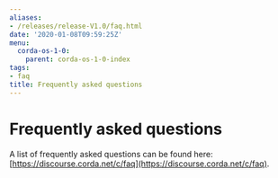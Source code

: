 ```yaml
---
aliases:
- /releases/release-V1.0/faq.html
date: '2020-01-08T09:59:25Z'
menu:
  corda-os-1-0:
    parent: corda-os-1-0-index
tags:
- faq
title: Frequently asked questions
---
```



# Frequently asked questions

A list of frequently asked questions can be found here: [https://discourse.corda.net/c/faq](https://discourse.corda.net/c/faq).

